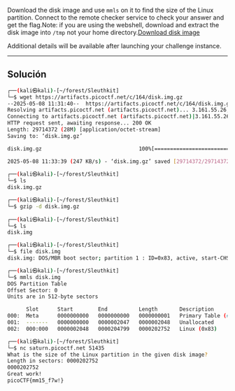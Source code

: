 Download the disk image and use `mmls` on it to find the size of the Linux partition. Connect to the remote checker service to check your answer and get the flag.Note: if you are using the webshell, download and extract the disk image into `/tmp` not your home directory.[Download disk image](https://artifacts.picoctf.net/c/164/disk.img.gz)

Additional details will be available after launching your challenge instance.
___________
## Solución

``` bash
┌──(kali㉿kali)-[~/forest/Sleuthkit]
└─$ wget https://artifacts.picoctf.net/c/164/disk.img.gz                                            
--2025-05-08 11:31:40--  https://artifacts.picoctf.net/c/164/disk.img.gz
Resolving artifacts.picoctf.net (artifacts.picoctf.net)... 3.161.55.26, 3.161.55.64, 3.161.55.61, ...
Connecting to artifacts.picoctf.net (artifacts.picoctf.net)|3.161.55.26|:443... connected.
HTTP request sent, awaiting response... 200 OK
Length: 29714372 (28M) [application/octet-stream]
Saving to: ‘disk.img.gz’

disk.img.gz                               100%[====================================================================================>]  28.34M  7.92MB/s    in 1m 57s  

2025-05-08 11:33:39 (247 KB/s) - ‘disk.img.gz’ saved [29714372/29714372]
                                                     
┌──(kali㉿kali)-[~/forest/Sleuthkit]
└─$ ls
disk.img.gz

┌──(kali㉿kali)-[~/forest/Sleuthkit]
└─$ gzip -d disk.img.gz
                                                     
┌──(kali㉿kali)-[~/forest/Sleuthkit]
└─$ ls
disk.img

┌──(kali㉿kali)-[~/forest/Sleuthkit]
└─$ file disk.img         
disk.img: DOS/MBR boot sector; partition 1 : ID=0x83, active, start-CHS (0x0,32,33), end-CHS (0xc,190,50), startsector 2048, 202752 sectors

┌──(kali㉿kali)-[~/forest/Sleuthkit]
└─$ mmls disk.img 
DOS Partition Table
Offset Sector: 0
Units are in 512-byte sectors

      Slot      Start        End          Length       Description
000:  Meta      0000000000   0000000000   0000000001   Primary Table (#0)
001:  -------   0000000000   0000002047   0000002048   Unallocated
002:  000:000   0000002048   0000204799   0000202752   Linux (0x83)

┌──(kali㉿kali)-[~/forest/Sleuthkit]
└─$ nc saturn.picoctf.net 51435
What is the size of the Linux partition in the given disk image?
Length in sectors: 0000202752 
0000202752 
Great work!
picoCTF{mm15_f7w!}

